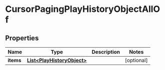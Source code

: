 

# CursorPagingPlayHistoryObjectAllOf


## Properties

| Name | Type | Description | Notes |
|------------ | ------------- | ------------- | -------------|
|**items** | [**List&lt;PlayHistoryObject&gt;**](PlayHistoryObject.md) |  |  [optional] |



